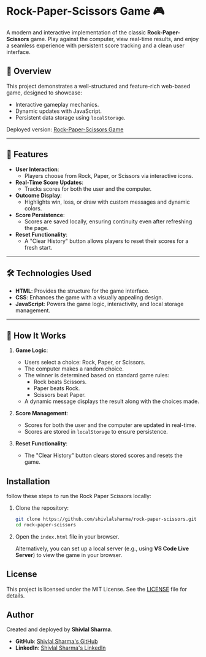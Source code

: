 # Rock-Paper-Scissors Game 🎮

A modern and interactive implementation of the classic **Rock-Paper-Scissors** game. Play against the computer, view real-time results, and enjoy a seamless experience with persistent score tracking and a clean user interface.

## 📝 Overview
This project demonstrates a well-structured and feature-rich web-based game, designed to showcase:
- Interactive gameplay mechanics.
- Dynamic updates with JavaScript.
- Persistent data storage using `localStorage`.

Deployed version: [Rock-Paper-Scissors Game](https://rock-paper-scissors30.netlify.app/)

---

## 🚀 Features
- **User Interaction**: 
  - Players choose from Rock, Paper, or Scissors via interactive icons.
- **Real-Time Score Updates**:
  - Tracks scores for both the user and the computer.
- **Outcome Display**:
  - Highlights win, loss, or draw with custom messages and dynamic colors.
- **Score Persistence**:
  - Scores are saved locally, ensuring continuity even after refreshing the page.
- **Reset Functionality**:
  - A "Clear History" button allows players to reset their scores for a fresh start.

---

## 🛠️ Technologies Used
- **HTML**: Provides the structure for the game interface.
- **CSS**: Enhances the game with a visually appealing design.
- **JavaScript**: Powers the game logic, interactivity, and local storage management.

---

## 🎯 How It Works
1. **Game Logic**:
   - Users select a choice: Rock, Paper, or Scissors.
   - The computer makes a random choice.
   - The winner is determined based on standard game rules:
     - Rock beats Scissors.
     - Paper beats Rock.
     - Scissors beat Paper.
   - A dynamic message displays the result along with the choices made.

2. **Score Management**:
   - Scores for both the user and the computer are updated in real-time.
   - Scores are stored in `localStorage` to ensure persistence.

3. **Reset Functionality**:
   - The "Clear History" button clears stored scores and resets the game.

## Installation

follow these steps to run the Rock Paper Scissors locally:

1. Clone the repository:
    ```bash
    git clone https://github.com/shivlalsharma/rock-paper-scissors.git
    cd rock-paper-scissors
    ```

2. Open the `index.html` file in your browser.

   Alternatively, you can set up a local server (e.g., using **VS Code Live Server**) to view the game in your browser.

## License

This project is licensed under the MIT License. See the [LICENSE](LICENSE) file for details.

## Author

Created and deployed by **Shivlal Sharma**.  
- **GitHub**: [Shivlal Sharma's GitHub](https://github.com/shivlalsharma)
- **LinkedIn**: [Shivlal Sharma's LinkedIn](https://www.linkedin.com/in/shivlal-sharma-56ba5a284/)